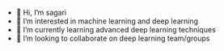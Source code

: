 - 👋 Hi, I’m  sagari 
- 👀 I’m interested in machine learning and deep learning
- 🌱 I’m currently learning  advanced deep learning techniques
- 💞️ I’m looking to collaborate on  deep learning team/groups
  

<!---
sagari777/sagari777 is a ✨ special ✨ repository because its `README.md` (this file) appears on your GitHub profile.
You can click the Preview link to take a look at your changes.
--->
